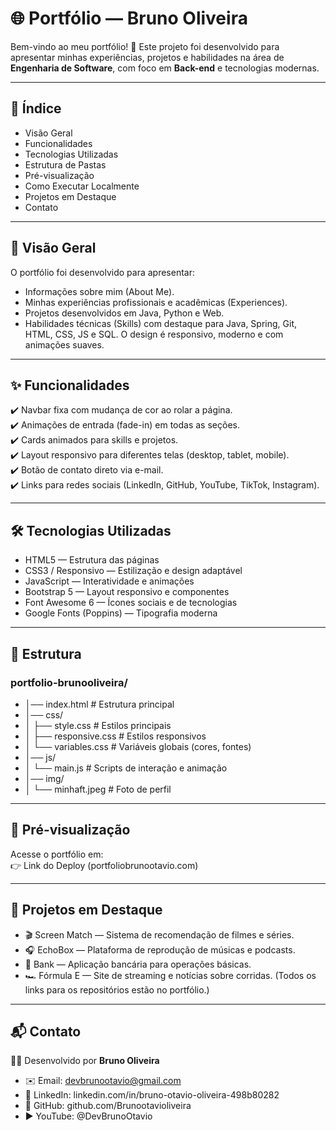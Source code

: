 # 🌐 Portfólio — Bruno Oliveira

Bem-vindo ao meu portfólio! 🚀
Este projeto foi desenvolvido para apresentar minhas experiências, projetos e habilidades na área de <strong>Engenharia de Software</strong>, com foco em <strong>Back-end</strong> e tecnologias modernas.

---

## 📖 Índice
   - Visão Geral
   - Funcionalidades
   - Tecnologias Utilizadas
   - Estrutura de Pastas
   - Pré-visualização
   - Como Executar Localmente
   - Projetos em Destaque
   - Contato
---

## 📌 Visão Geral

O portfólio foi desenvolvido para apresentar:
   - Informações sobre mim (About Me).
   - Minhas experiências profissionais e acadêmicas (Experiences).
   - Projetos desenvolvidos em Java, Python e Web.
   - Habilidades técnicas (Skills) com destaque para Java, Spring, Git, HTML, CSS, JS e SQL.
O design é responsivo, moderno e com animações suaves.

---

## ✨ Funcionalidades

✔️ Navbar fixa com mudança de cor ao rolar a página. <br>
✔️ Animações de entrada (fade-in) em todas as seções.<br>
✔️ Cards animados para skills e projetos. <br>
✔️ Layout responsivo para diferentes telas (desktop, tablet, mobile). <br>
✔️ Botão de contato direto via e-mail. <br>
✔️ Links para redes sociais (LinkedIn, GitHub, YouTube, TikTok, Instagram). <br>

---

## 🛠 Tecnologias Utilizadas

- HTML5 — Estrutura das páginas
- CSS3 / Responsivo — Estilização e design adaptável
- JavaScript — Interatividade e animações
- Bootstrap 5 — Layout responsivo e componentes
- Font Awesome 6 — Ícones sociais e de tecnologias
- Google Fonts (Poppins) — Tipografia moderna

---

## 📁 Estrutura

### portfolio-brunooliveira/
- │── index.html          # Estrutura principal
- │── css/
- │   ├── style.css       # Estilos principais
- │   ├── responsive.css  # Estilos responsivos
- │   └── variables.css   # Variáveis globais (cores, fontes)
- │── js/
- │   └── main.js         # Scripts de interação e animação
- │── img/
- │   └── minhaft.jpeg    # Foto de perfil

---

## 👀 Pré-visualização
Acesse o portfólio em: <br>
👉 Link do Deploy (portfoliobrunootavio.com)

---

## 🚀 Projetos em Destaque

- 🎬 Screen Match — Sistema de recomendação de filmes e séries.
- 🎧 EchoBox — Plataforma de reprodução de músicas e podcasts.
- 🏦 Bank — Aplicação bancária para operações básicas.
- 🏎️ Fórmula E — Site de streaming e notícias sobre corridas.
(Todos os links para os repositórios estão no portfólio.)

---

## 📬 Contato
👨‍💻 Desenvolvido por <strong>Bruno Oliveira</strong>
- ✉️ Email: devbrunootavio@gmail.com
- 💼 LinkedIn: linkedin.com/in/bruno-otavio-oliveira-498b80282
- 🐙 GitHub: github.com/Brunootavioliveira
- ▶️ YouTube: @DevBrunoOtavio



